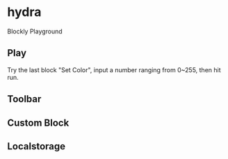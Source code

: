 # hydra
Blockly Playground

## Play
Try the last block "Set Color", input a number ranging from 0~255, then hit run.

## Toolbar

## Custom Block

## Localstorage

